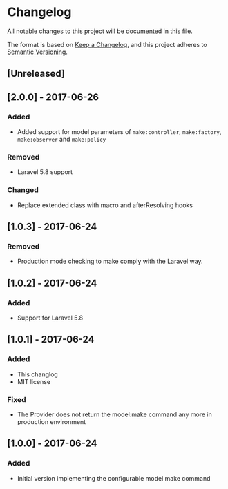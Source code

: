 # Changelog
All notable changes to this project will be documented in this file.

The format is based on [Keep a Changelog](https://keepachangelog.com/en/1.0.0/),
and this project adheres to [Semantic Versioning](https://semver.org/spec/v2.0.0.html).

## [Unreleased]

## [2.0.0] - 2017-06-26
### Added
- Added support for model parameters of `make:controller`, `make:factory`, `make:observer` and `make:policy`

### Removed
- Laravel 5.8 support

### Changed
- Replace extended class with macro and afterResolving hooks

## [1.0.3] - 2017-06-24
### Removed
- Production mode checking to make comply with the Laravel way.

## [1.0.2] - 2017-06-24
### Added
- Support for Laravel 5.8

## [1.0.1] - 2017-06-24
### Added
- This changlog
- MIT license

### Fixed
- The Provider does not return the model:make command any more in production environment

## [1.0.0] - 2017-06-24
### Added
- Initial version implementing the configurable model make command
